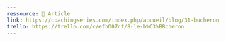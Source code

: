 ```yaml
---
ressource: 📰 Article
link: https://coachingseries.com/index.php/accueil/blog/31-bucheron
trello: https://trello.com/c/efhO07cf/8-le-b%C3%BBcheron
---
```

